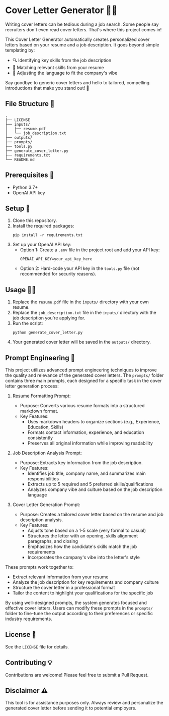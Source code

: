 # Cover Letter Generator 📝🚀

Writing cover letters can be tedious during a job search. Some people say recruiters don't even read cover letters. That's where this project comes in! 

This Cover Letter Generator automatically creates personalized cover letters based on your resume and a job description. It goes beyond simple templating by:

- 🔍 Identifying key skills from the job description
- 🎯 Matching relevant skills from your resume
- 🎨 Adjusting the language to fit the company's vibe

Say goodbye to generic cover letters and hello to tailored, compelling introductions that make you stand out! 🌟

## File Structure 📁

```
.
├── LICENSE
├── inputs/
│   ├── resume.pdf
│   └── job_description.txt
├── outputs/
├── prompts/
├── tools.py
├── generate_cover_letter.py
├── requirements.txt
└── README.md
```

## Prerequisites 🧰

- Python 3.7+
- OpenAI API key

## Setup 🔧

1. Clone this repository.
2. Install the required packages:
   ```
   pip install -r requirements.txt
   ```
3. Set up your OpenAI API key:
   - Option 1: Create a `.env` file in the project root and add your API key:
     ```
     OPENAI_API_KEY=your_api_key_here
     ```
   - Option 2: Hard-code your API key in the `tools.py` file (not recommended for security reasons).

## Usage 🏃‍♂️

1. Replace the `resume.pdf` file in the `inputs/` directory with your own resume.
2. Replace the `job_description.txt` file in the `inputs/` directory with the job description you're applying for.
3. Run the script:
   ```
   python generate_cover_letter.py
   ```
4. Your generated cover letter will be saved in the `outputs/` directory.

## Prompt Engineering 🧠

This project utilizes advanced prompt engineering techniques to improve the quality and relevance of the generated cover letters. The `prompts/` folder contains three main prompts, each designed for a specific task in the cover letter generation process:

1. Resume Formatting Prompt:
   - Purpose: Converts various resume formats into a structured markdown format.
   - Key Features:
     * Uses markdown headers to organize sections (e.g., Experience, Education, Skills)
     * Formats contact information, experience, and education consistently
     * Preserves all original information while improving readability

2. Job Description Analysis Prompt:
   - Purpose: Extracts key information from the job description.
   - Key Features:
     * Identifies job title, company name, and summarizes main responsibilities
     * Extracts up to 5 required and 5 preferred skills/qualifications
     * Analyzes company vibe and culture based on the job description language

3. Cover Letter Generation Prompt:
   - Purpose: Creates a tailored cover letter based on the resume and job description analysis.
   - Key Features:
     * Adjusts tone based on a 1-5 scale (very formal to casual)
     * Structures the letter with an opening, skills alignment paragraphs, and closing
     * Emphasizes how the candidate's skills match the job requirements
     * Incorporates the company's vibe into the letter's style

These prompts work together to:
- Extract relevant information from your resume
- Analyze the job description for key requirements and company culture
- Structure the cover letter in a professional format
- Tailor the content to highlight your qualifications for the specific job

By using well-designed prompts, the system generates focused and effective cover letters. Users can modify these prompts in the `prompts/` folder to fine-tune the output according to their preferences or specific industry requirements.

## License 📄

See the `LICENSE` file for details.

## Contributing 💡

Contributions are welcome! Please feel free to submit a Pull Request.

## Disclaimer ⚠️

This tool is for assistance purposes only. Always review and personalize the generated cover letter before sending it to potential employers.
